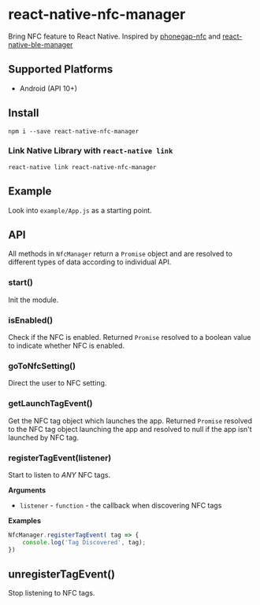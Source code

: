 # react-native-nfc-manager

Bring NFC feature to React Native. Inspired by [phonegap-nfc](https://github.com/chariotsolutions/phonegap-nfc) and [react-native-ble-manager](https://github.com/innoveit/react-native-ble-manager)

## Supported Platforms
- Android (API 10+)

## Install
```shell
npm i --save react-native-nfc-manager
```

### Link Native Library with `react-native link`

```shell
react-native link react-native-nfc-manager
```

## Example
Look into `example/App.js` as a starting point.

## API
All methods in `NfcManager` return a `Promise` object and are resolved to different types of data according to individual API.

### start()
Init the module.

### isEnabled()
Check if the NFC is enabled.
Returned `Promise` resolved to a boolean value to indicate whether NFC is enabled.

### goToNfcSetting()
Direct the user to NFC setting.

### getLaunchTagEvent()
Get the NFC tag object which launches the app.
Returned `Promise` resolved to the NFC tag object launching the app and resolved to null if the app isn't launched by NFC tag.

### registerTagEvent(listener)
Start to listen to *ANY* NFC tags.

__Arguments__
- `listener` - `function` - the callback when discovering NFC tags

__Examples__
```js
NfcManager.registerTagEvent( tag => {
    console.log('Tag Discovered', tag);
})
```

## unregisterTagEvent()
Stop listening to NFC tags.